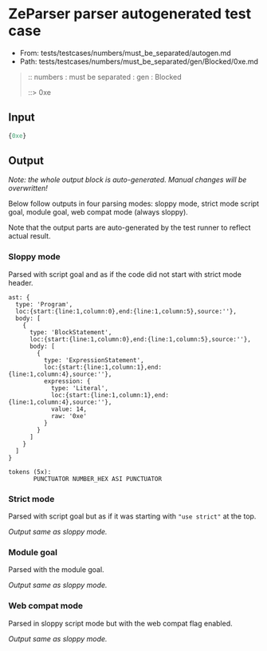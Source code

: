 # ZeParser parser autogenerated test case

- From: tests/testcases/numbers/must_be_separated/autogen.md
- Path: tests/testcases/numbers/must_be_separated/gen/Blocked/0xe.md

> :: numbers : must be separated : gen : Blocked
>
> ::> 0xe

## Input


`````js
{0xe}
`````

## Output

_Note: the whole output block is auto-generated. Manual changes will be overwritten!_

Below follow outputs in four parsing modes: sloppy mode, strict mode script goal, module goal, web compat mode (always sloppy).

Note that the output parts are auto-generated by the test runner to reflect actual result.

### Sloppy mode

Parsed with script goal and as if the code did not start with strict mode header.

`````
ast: {
  type: 'Program',
  loc:{start:{line:1,column:0},end:{line:1,column:5},source:''},
  body: [
    {
      type: 'BlockStatement',
      loc:{start:{line:1,column:0},end:{line:1,column:5},source:''},
      body: [
        {
          type: 'ExpressionStatement',
          loc:{start:{line:1,column:1},end:{line:1,column:4},source:''},
          expression: {
            type: 'Literal',
            loc:{start:{line:1,column:1},end:{line:1,column:4},source:''},
            value: 14,
            raw: '0xe'
          }
        }
      ]
    }
  ]
}

tokens (5x):
       PUNCTUATOR NUMBER_HEX ASI PUNCTUATOR
`````

### Strict mode

Parsed with script goal but as if it was starting with `"use strict"` at the top.

_Output same as sloppy mode._

### Module goal

Parsed with the module goal.

_Output same as sloppy mode._

### Web compat mode

Parsed in sloppy script mode but with the web compat flag enabled.

_Output same as sloppy mode._
